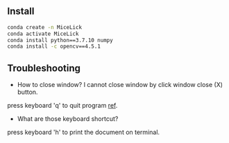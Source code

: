 Install
-------

```bash
conda create -n MiceLick
conda activate MiceLick
conda install python==3.7.10 numpy
conda install -c opencv==4.5.1
```

Troubleshooting
---------------

* How to close window? I cannot close window by click window close (X) button.

press keyboard 'q' to quit
program [ref](https://stackoverflow.com/questions/13307606/closing-video-window-using-close-x-button-in-opencv-python).

* What are those keyboard shortcut?

press keyboard 'h' to print the document on terminal.

